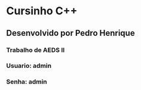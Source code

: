 # Cursinho C++ #
## Desenvolvido por Pedro Henrique ##
### Trabalho de AEDS II ###
### Usuario: admin ###
### Senha: admin ###
